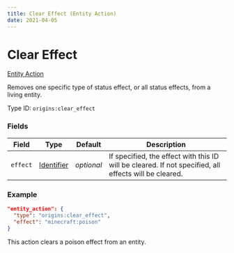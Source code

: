 ```yaml
---
title: Clear Effect (Entity Action)
date: 2021-04-05
---
```


# Clear Effect

[Entity Action](../entity_actions.md)

Removes one specific type of status effect, or all status effects, from a living entity.

Type ID: `origins:clear_effect`

### Fields

Field  | Type | Default | Description
-------|------|---------|-------------
`effect` | [Identifier](../data_types/identifier.md) | _optional_ | If specified, the effect with this ID will be cleared. If not specified, all effects will be cleared.

### Example
```json
"entity_action": {
  "type": "origins:clear_effect",
  "effect": "minecraft:poison"
}
```
This action clears a poison effect from an entity.

